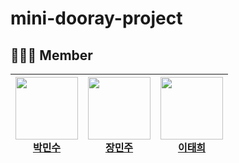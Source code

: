 # mini-dooray-project

## 💁🏻‍♂️ Member

<div align="center">
  
| <a href="https://github.com/minsu11"><img src="https://github.com/minsu11.png" width="100px"><br>박민수</a> | <a href="https://github.com/minm063"><img src="https://github.com/minm063.png" width="100px"><br>장민주</a> | <a href="https://github.com/th915"><img src="https://github.com/th915.png" width="100px"><br>이태희</a>
|-----|-----|-----|
  
</div>
